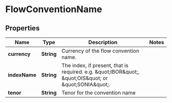 

# FlowConventionName

## Properties

Name | Type | Description | Notes
------------ | ------------- | ------------- | -------------
**currency** | **String** | Currency of the flow convention name. | 
**indexName** | **String** | The index, if present, that is required. e.g. \&quot;IBOR\&quot;, \&quot;OIS\&quot; or \&quot;SONIA\&quot;. | 
**tenor** | **String** | Tenor for the convention name | 



